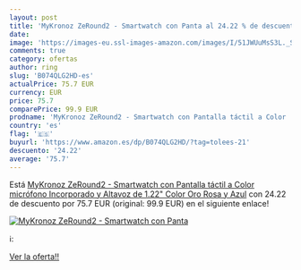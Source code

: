 ```yaml
---
layout: post
title: 'MyKronoz ZeRound2 - Smartwatch con Panta al 24.22 % de descuento'
date: 
image: 'https://images-eu.ssl-images-amazon.com/images/I/51JWUuMsS3L._SL200_.jpg'
comments: true
category: ofertas
author: ring
slug: 'B074QLG2HD-es'
actualPrice: 75.7 EUR
currency: EUR
price: 75.7
comparePrice: 99.9 EUR
prodname: 'MyKronoz ZeRound2 - Smartwatch con Pantalla táctil a Color  micrófono Incorporado y Altavoz de 1.22"  Color Oro Rosa y Azul'
country: 'es'
flag: '🇪🇸'
buyurl: 'https://www.amazon.es/dp/B074QLG2HD/?tag=tolees-21'
descuento: '24.22'
average: '75.7'
---
```


Está [MyKronoz ZeRound2 - Smartwatch con Pantalla táctil a Color  micrófono Incorporado y Altavoz de 1.22"  Color Oro Rosa y Azul](https://www.amazon.es/dp/B074QLG2HD/?tag=tolees-21) con 24.22 de descuento por 75.7 EUR (original: 99.9 EUR) en el siguiente enlace!

[![MyKronoz ZeRound2 - Smartwatch con Panta](https://images-eu.ssl-images-amazon.com/images/I/51JWUuMsS3L._SL200_.jpg)](https://www.amazon.es/dp/B074QLG2HD/?tag=tolees-21)

ℹ️:


[Ver la oferta!!](https://www.amazon.es/dp/B074QLG2HD/?tag=tolees-21)
